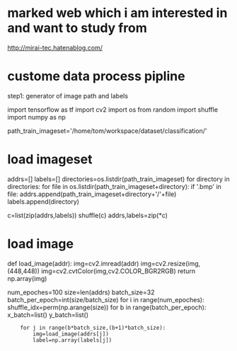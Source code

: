 # marked web which i am interested in and want to study from
http://mirai-tec.hatenablog.com/


# custome data process pipline

step1: generator of image path and labels

import tensorflow as tf
import cv2
import os
from random import shuffle
import numpy as np

path_train_imageset='/home/tom/workspace/dataset/classification/'

# load imageset
addrs=[]
labels=[]
directories=os.listdir(path_train_imageset)
for directory in directories:
    for file in os.listdir(path_train_imageset+directory):
        if '.bmp' in file:
            addrs.append(path_train_imageset+directory+'/'+file)
            labels.append(directory)

c=list(zip(addrs,labels))
shuffle(c)
addrs,labels=zip(*c)

# load image
def load_image(addr):
    img=cv2.imread(addr)
    img=cv2.resize(img,(448,448))
    img=cv2.cvtColor(img,cv2.COLOR_BGR2RGB)
    return np.array(img)

num_epoches=100
size=len(addrs)
batch_size=32
batch_per_epoch=int(size/batch_size)
for i in range(num_epoches):
    shuffle_idx=perm(np.arange(size))
    for b in range(batch_per_epoch):
        x_batch=list()
        y_batch=list()

        for j in range(b*batch_size,(b+1)*batch_size):
            img=load_image(addrs[j])
            label=np.array(labels[j])



